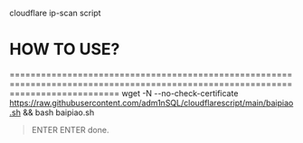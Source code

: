 cloudflare ip-scan script





# HOW TO USE?
=================================================================================================================================
    wget -N --no-check-certificate https://raw.githubusercontent.com/adm1nSQL/cloudflarescript/main/baipiao.sh && bash baipiao.sh
  
  
> ENTER
> ENTER
> done.
      
